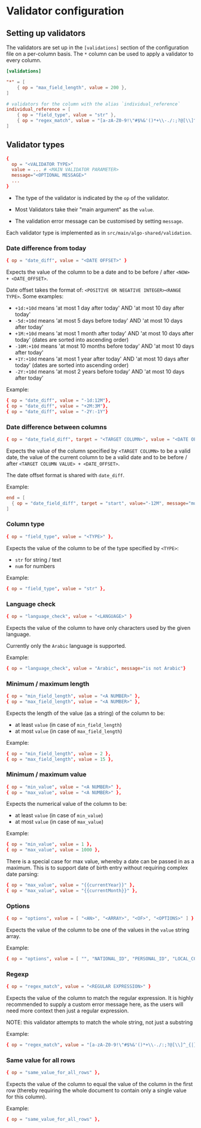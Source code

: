 # Validator configuration

## Setting up validators

The validators are set up in the `[validations]` section of the configuration file on a per-column basis. The `*` column can be used to apply a validator to every column.

```toml
[validations]

"*" = [
    { op = "max_field_length", value = 200 },
]

# validators for the column with the alias `individual_reference`
individual_reference = [
    { op = "field_type", value = "str" },
    { op = "regex_match", value = "[a-zA-Z0-9!\"#$%&'()*+\\-./:;?@[\\]^_{|}~]+", message="must only consist of alphanumeric characters and supported special characters" }
]

```

## Validator types

```toml
{
  op = "<VALIDATOR TYPE>"
  value = ... # <MAIN VALIDATOR PARAMETER>
  message="<OPTIONAL MESSAGE>"
  ...
}
```

- The type of the validator is indicated by the `op` of the validator.

- Most Validators take their "main argument" as the `value`.

- The validation error message can be customised by setting `message`.

Each validator type is implemented as in `src/main/algo-shared/validation`.

### Date difference from today

```toml
{ op = "date_diff", value = "<DATE OFFSET>" }
```

Expects the value of the column to be a date and to be before / after `<NOW> + <DATE_OFFSET>`.

Date offset takes the format of: `<POSITIVE OR NEGATIVE INTEGER><RANGE TYPE>`. Some examples:

- `+1d:+10d` means 'at most 1 day after today' AND 'at most 10 day after today'
- `-5d:+10d` means 'at most 5 days before today' AND 'at most 10 days after today'
- `+1M:+10d` means 'at most 1 month after today' AND 'at most 10 days after today' (dates are sorted into ascending order)
- `-10M:+10d` means 'at most 10 months before today' AND 'at most 10 days after today'
- `+1Y:+10d` means 'at most 1 year after today' AND 'at most 10 days after today' (dates are sorted into ascending order)
- `-2Y:+10d` means 'at most 2 years before today' AND 'at most 10 days after today'

Example:

```toml
{ op = "date_diff", value = "-1d:12M"},
{ op = "date_diff", value = "+2M:3M"},
{ op = "date_diff", value = "-2Y:-1Y"}
```

### Date difference between columns

```toml
{ op = "date_field_diff", target = "<TARGET COLUMN>", value = "<DATE OFFSET>" }
```

Expects the value of the column specified by `<TARGET COLUMN>` to be a valid date, the value of the current column to be a valid date and to be before / after `<TARGET COLUMN VALUE> + <DATE_OFFSET>`.

The date offset format is shared with `date_diff`.

Example:

```toml
end = [
  { op = "date_field_diff", target = "start", value="-12M", message="must be within a year of Start"},
]
```

### Column type

```toml
{ op = "field_type", value = "<TYPE>" },
```

Expects the value of the column to be of the type specified by `<TYPE>`:

- `str` for string / text
- `num` for numbers

Example:

```toml
{ op = "field_type", value = "str" },
```

### Language check

```toml
{ op = "language_check", value = "<LANGUAGE>" }
```

Expects the value of the column to have only characters used by the given language.

Currently only the `Arabic` language is supported.

Example:

```toml
{ op = "language_check", value = "Arabic", message="is not Arabic"}
```

### Minimum / maximum length

```toml
{ op = "min_field_length", value = "<A NUMBER>" },
{ op = "max_field_length", value = "<A NUMBER>" },
```

Expects the length of the value (as a string) of the column to be:

- at least `value` (in case of `min_field_length`)
- at most `value` (in case of `max_field_length`)

Example:

```toml
{ op = "min_field_length", value = 2 },
{ op = "max_field_length", value = 15 },
```

### Minimum / maximum value

```toml
{ op = "min_value", value = "<A NUMBER>" },
{ op = "max_value", value = "<A NUMBER>" },
```

Expects the numerical value of the column to be:

- at least `value` (in case of `min_value`)
- at most `value` (in case of `max_value`)

Example:

```toml
{ op = "min_value", value = 1 },
{ op = "max_value", value = 1000 },
```

There is a special case for max value, whereby a date can be passed in as a maximum. This is to support date of birth entry without requiring complex date parsing:

```toml
{ op = "max_value", value = "{{currentYear}}" },
{ op = "max_value", value = "{{currentMonth}}" },
```

### Options

```toml
{ op = "options", value = [ "<AN>", "<ARRAY>", "<OF>", "<OPTIONS>" ] }
```

Expects the value of the column to be one of the values in the `value` string array.

Example:

```toml
{ op = "options", value = [ "", "NATIONAL_ID", "PERSONAL_ID", "LOCAL_COUNCIL_CARD" ] }
```

### Regexp

```toml
{ op = "regex_match", value = "<REGULAR EXPRESSION>" }
```

Expects the value of the column to match the regular expression. It is highly recommended to supply a custom error message here, as the users will need more context then just a regular expression.

NOTE: this validator attempts to match the whole string, not just a substring

Example:

```toml
{ op = "regex_match", value = "[a-zA-Z0-9!\"#$%&'()*+\\-./:;?@[\\]^_{|}~]+", message="must only consist of alphanumeric characters and supported special characters" } # TBD
```

### Same value for all rows

```toml
{ op = "same_value_for_all_rows" },
```

Expects the value of the column to equal the value of the column in the first row (thereby requiring the whole document to contain only a single value for this column).

Example:

```toml
{ op = "same_value_for_all_rows" },
```
